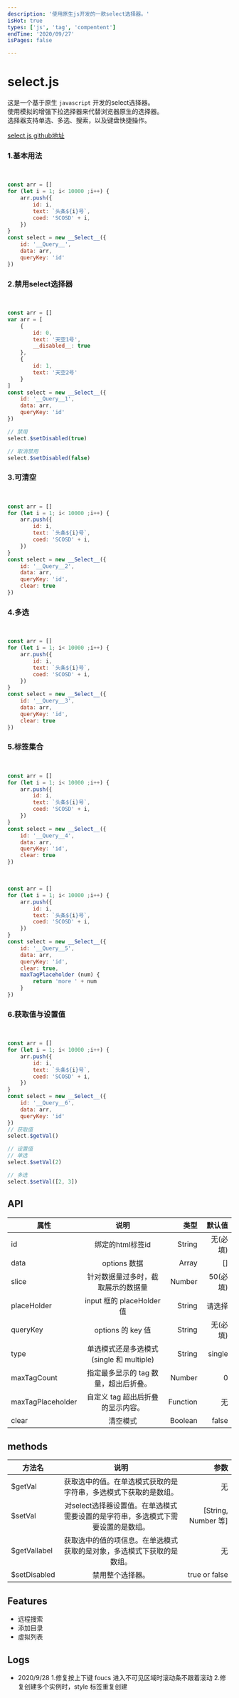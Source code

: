 ```yaml
---
description: '使用原生js开发的一款select选择器。'
isHot: true
types: ['js', 'tag', 'compentent']
endTime: '2020/09/27'
isPages: false

---
```


# select.js

这是一个基于原生 `javascript` 开发的select选择器。<br />使用模拟的增强下拉选择器来代替浏览器原生的选择器。<br />选择器支持单选、多选、搜索，以及键盘快捷操作。

[select.js github地址](https://github.com/TheCityEmpty/select.js)


### 1.基本用法
<br />

<selectjs id="__Query__">
    <template slot="desc">
       基本用法。<br />
       总数据量大于<code>50</code>条数据时会截取50条数据展示，提供搜索功能从 10000 条数据中搜索。主键<code>queryKey</code> 代表匹配对象中的哪个属性。<br />
       在展开选择器后，可以使用键盘的<code>up</code>和<code>down</code>快速上下选择，按下<code>Enter</code>选择，按下<code>Esc</code>收起选择器。<br />
       在关闭选择器后，如果<code>select</code>处于激活状态，则按下<code>Esc</code>可打开选择器。
       <br />
       <code>text</code>属性是显示在 option 上的文字，可自定义。
    </template>
</selectjs>

```js
const arr = []
for (let i = 1; i< 10000 ;i++) {
    arr.push({
        id: i,
        text: `头条${i}号`,
        coed: 'SCOSD' + i,
    })
}
const select = new __Select__({
    id: '__Query__',
    data: arr,
    queryKey: 'id'
})
```

### 2.禁用select选择器
<br />
<selectjs id="__Query__1" :datas="[{id:0,text:'天空1号',__disabled__:true},{id:1,text:'天空2号'}]">
    <template slot="actions">
        <button onclick="window.$__Query__1.$setDisabled(true)">禁用</button>
        <button onclick="window.$__Query__1.$setDisabled(false)">取消禁用</button>
    </template>
    <template slot="desc">
       通过原型上<code>$setDisabled</code>方法禁用整个选择器。<br />
       <code>select.$setDisabled(true)</code> true 为禁用， false 为取消禁用。 <br />
       通过给<code>data</code>数据中添加<code>__disabled__</code>属性可为禁用当前项。
    </template>
</selectjs>

```js
const arr = []
var arr = [
    {
        id: 0,
        text: '天空1号',
        __disabled__: true
    },
    {
        id: 1,
        text: '天空2号'
    }
]
const select = new __Select__({
    id: '__Query__1',
    data: arr,
    queryKey: 'id'
})

// 禁用
select.$setDisabled(true)

// 取消禁用
select.$setDisabled(false)
```

### 3.可清空
<br />
<selectjs id="__Query__2" clear>
    <template slot="desc">
      通过设置属性<code>clear</code>为true可以清空已选项。
    </template>
</selectjs>

```js
const arr = []
for (let i = 1; i< 10000 ;i++) {
    arr.push({
        id: i,
        text: `头条${i}号`,
        coed: 'SCOSD' + i,
    })
}
const select = new __Select__({
    id: '__Query__2',
    data: arr,
    queryKey: 'id',
    clear: true
})
```

### 4.多选
<br />
<selectjs id="__Query__3" clear type="multiple">
    <template slot="desc">
      通过设置属性<code>type</code>为<code>multiple</code>可以开启多选模式。
    </template>
</selectjs>

```js
const arr = []
for (let i = 1; i< 10000 ;i++) {
    arr.push({
        id: i,
        text: `头条${i}号`,
        coed: 'SCOSD' + i,
    })
}
const select = new __Select__({
    id: '__Query__3',
    data: arr,
    queryKey: 'id',
    clear: true
})
```

### 5.标签集合
<br />
<selectjs id="__Query__4" clear type="multiple" :maxTagCount="3">
    <template slot="desc">
      在多选模式下可以设置属性 <code>maxTagCount</code> 可指定最多显示的 tag 数量，超出后折叠。
    </template>
</selectjs>

```js
const arr = []
for (let i = 1; i< 10000 ;i++) {
    arr.push({
        id: i,
        text: `头条${i}号`,
        coed: 'SCOSD' + i,
    })
}
const select = new __Select__({
    id: '__Query__4',
    data: arr,
    queryKey: 'id',
    clear: true
})
```


<br />
<selectjs id="__Query__5" clear type="multiple" :maxTagCount="3" :maxTagPlaceholder="(num) => 'more ' + num">
    <template slot="desc">
      在多选模式下可以设置属性 <code>maxTagCount</code> 可指定最多显示的 tag 数量，超出后折叠。
      设置属性 <code>maxTagPlaceholder</code> 可以自定义 tag 超出后折叠的显示内容。
    </template>
</selectjs>

```js
const arr = []
for (let i = 1; i< 10000 ;i++) {
    arr.push({
        id: i,
        text: `头条${i}号`,
        coed: 'SCOSD' + i,
    })
}
const select = new __Select__({
    id: '__Query__5',
    data: arr,
    queryKey: 'id',
    clear: true,
    maxTagPlaceholder (num) {
        return 'more ' + num
    }
})
```
### 6.获取值与设置值
<br />
<selectjs id="__Query__6">
    <template slot="actions">
        <button onclick="alert(window.$__Query__6.$getVal())">$getVal()</button>
        <button onclick="window.$__Query__6.$setVal(2)">$setVal(2)</button>
        <button onclick="alert(JSON.stringify(window.$__Query__6.$getVallabel()))">$getVallabel()</button>
    </template>
    <template slot="desc">
      通过 <code>$getVal()</code> 方法可以获取选中的值。在单选模式获取的是字符串，多选模式下获取的是数组。<br />
      通过 <code>$setVal()</code> 方法可以获取对select选择器设置值。在单选模式需要设置的是字符串，多选模式下需要设置的是数组。<br />
      通过 <code>$getVallabel()</code> 方法可以获取选中的值的项信息。在单选模式获取的是对象，多选模式下获取的是数组。<br />
    </template>
</selectjs>

```js
const arr = []
for (let i = 1; i< 10000 ;i++) {
    arr.push({
        id: i,
        text: `头条${i}号`,
        coed: 'SCOSD' + i,
    })
}
const select = new __Select__({
    id: '__Query__6',
    data: arr,
    queryKey: 'id'
})
// 获取值
select.$getVal()

// 设置值
// 单选
select.$setVal(2)

// 多选
select.$setVal([2, 3])
```


## API

| 属性        | 说明           | 类型  | 默认值  |
| ------------- |:-------------:| -----:| ------:|
| id      | 绑定的html标签id | String |  无(必填)      |
| data      | options 数据      |  Array |  []      |
| slice | 针对数据量过多时，截取展示的数据量   |   Number |   50(必填)      |
| placeHolder | input 框的 placeHolder 值  |   String |   请选择    |
| queryKey | options 的 key 值   |   String  | 无(必填)
| type | 单选模式还是多选模式(single 和 multiple)   |   String |   single     |
| maxTagCount | 指定最多显示的 tag 数量，超出后折叠。   |   Number |   0     |
| maxTagPlaceholder | 自定义 tag 超出后折叠的显示内容。   |   Function |   无     |
| clear | 清空模式   |   Boolean |   false     |


## methods
| 方法名 | 说明   |   参数 |
| ------------- |:-------------:| -----:|   
| $getVal | 获取选中的值。在单选模式获取的是字符串，多选模式下获取的是数组。   |   无 |
| $setVal | 对select选择器设置值。在单选模式需要设置的是字符串，多选模式下需要设置的是数组。   |   [String, Number 等] | Array |
| $getVallabel | 获取选中的值的项信息。在单选模式获取的是对象，多选模式下获取的是数组。  | 无   |
| $setDisabled | 禁用整个选择器。  | true or false  |


## Features

- 远程搜索
- 添加目录
- 虚拟列表

## Logs

- 2020/9/28 
    1.修复按上下键 foucs 进入不可见区域时滚动条不跟着滚动
    2.修复创建多个实例时，style 标签重复创建
